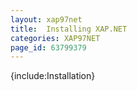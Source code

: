 ```yaml
---
layout: xap97net
title:  Installing XAP.NET
categories: XAP97NET
page_id: 63799379
---
```


{include:Installation}
